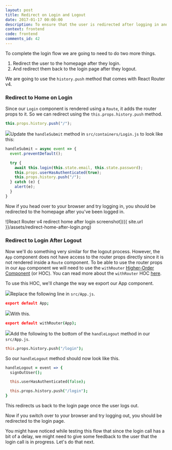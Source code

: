 ```yaml
---
layout: post
title: Redirect on Login and Logout
date: 2017-01-17 00:00:00
description: To ensure that the user is redirected after logging in and logging out of our React.js app, we are going to use the withRouter higher-order component from React Router v4. And we’ll use the history.push method to navigate the app.
context: frontend
code: frontend
comments_id: 42
---
```


To complete the login flow we are going to need to do two more things.

1. Redirect the user to the homepage after they login.
2. And redirect them back to the login page after they logout.

We are going to use the `history.push` method that comes with React Router v4.

### Redirect to Home on Login

Since our `Login` component is rendered using a `Route`, it adds the router props to it. So we can redirect using the `this.props.history.push` method.

``` javascript
this.props.history.push("/");
```

<img class="code-marker" src="{{ site.url }}/assets/s.png" />Update the `handleSubmit` method in `src/containers/Login.js` to look like this:

``` javascript
handleSubmit = async event => {
  event.preventDefault();

  try {
    await this.login(this.state.email, this.state.password);
    this.props.userHasAuthenticated(true);
    this.props.history.push("/");
  } catch (e) {
    alert(e);
  }
}
```

Now if you head over to your browser and try logging in, you should be redirected to the homepage after you've been logged in.

![React Router v4 redirect home after login screenshot]({{ site.url }}/assets/redirect-home-after-login.png)

### Redirect to Login After Logout

Now we'll do something very similar for the logout process. However, the `App` component does not have access to the router props directly since it is not rendered inside a `Route` component. To be able to use the router props in our `App` component we will need to use the `withRouter` [Higher-Order Component](https://facebook.github.io/react/docs/higher-order-components.html) (or HOC). You can read more about the `withRouter` HOC [here](https://reacttraining.com/react-router/web/api/withRouter).

To use this HOC, we'll change the way we export our App component.

<img class="code-marker" src="{{ site.url }}/assets/s.png" />Replace the following line in `src/App.js`.

``` coffee
export default App;
```

<img class="code-marker" src="{{ site.url }}/assets/s.png" />With this.


``` coffee
export default withRouter(App);
```

<img class="code-marker" src="{{ site.url }}/assets/s.png" />Add the following to the bottom of the `handleLogout` method in our `src/App.js`.

``` coffee
this.props.history.push("/login");
```

So our `handleLogout` method should now look like this.

``` coffee
handleLogout = event => {
  signOutUser();

  this.userHasAuthenticated(false);

  this.props.history.push("/login");
}
```

This redirects us back to the login page once the user logs out.

Now if you switch over to your browser and try logging out, you should be redirected to the login page.

You might have noticed while testing this flow that since the login call has a bit of a delay, we might need to give some feedback to the user that the login call is in progress. Let's do that next.
